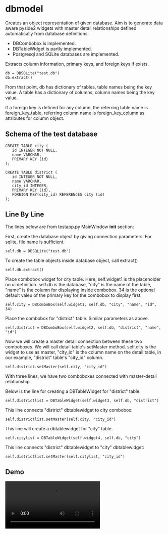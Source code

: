 # dbmodel

Creates an object representation of given database. Aim is to generate data aware pyside2 widgets with master detail relationships defined automatically from database definitions. 

* DBCombobox is implemented. 
* DBTableWidget is partly implemented.
* Postgresql and SQLite  databases are implemented.

Extracts column information, primary keys, and foreign keys if exists.


    db = DBSQLite("test.db")
    db.extract()


From that point, db has dictionary of tables, table names being the key value.
A table has a dictionary of columns, column names being the key value.

If a foreign key is defined for any column, the referring table name is foreign_key_table, referring column name is foreign_key_column as attributes for column object.

## Schema of the test database

    CREATE TABLE city (
	   id INTEGER NOT NULL, 
	   name VARCHAR, 
	   PRIMARY KEY (id)
    );

    CREATE TABLE district (
	   id INTEGER NOT NULL, 
	   name VARCHAR, 
	   city_id INTEGER, 
	   PRIMARY KEY (id), 
	   FOREIGN KEY(city_id) REFERENCES city (id)
    );

## Line By Line 

The lines below are from  testapp.py MainWindow __init__ section:

First, create the database object by giving connection parameters. 
For sqlite, file name is sufficient. 

    self.db = DBSQLite("test.db")
    
To create the table objects inside database object, call extract()

    self.db.extract()

Place combobox widget for city table. Here, self.widget1 is the placeholder on ui definition.
self.db is the database, "city" is the name of the table, "name" is the column for displaying inside combobox. 34 is the optional  default valeu of the primary key for the combobox to display first.

    self.city = DBComboBox(self.widget1, self.db, "city", "name", "id", 34)

Place the combobox for "district" table. Similar parameters as above.
     
    self.district = DBComboBox(self.widget2, self.db, "district", "name", "id")

Now we will create a master detail connection between these two comboboxes.
We will call detail table's setMaster method. self.city is the widget to use as master, 
"city_id" is the column name on the detail table, in our example, "district" table's "city_id" column. 

    self.district.setMaster(self.city, "city_id")

With three lines, we have two comboboxes connected with master-detail relationship.

Below is the line for creating a DBTableWidget for "district" table.

    self.districtlist = DBTableWidget(self.widget3, self.db, "district")

This line connects "district" dbtablewidget to city combobox:

    self.districtlist.setMaster(self.city, "city_id")
    
This line will create a dbtablewidget for "city" table.

    self.citylist = DBTableWidget(self.widget4, self.db, "city")

This line connects "district" dbtablewidget to "city" dbtablewidget:
    
    self.districtlist.setMaster(self.citylist, "city_id")   
    
## Demo
![video](testapp.mp4)
